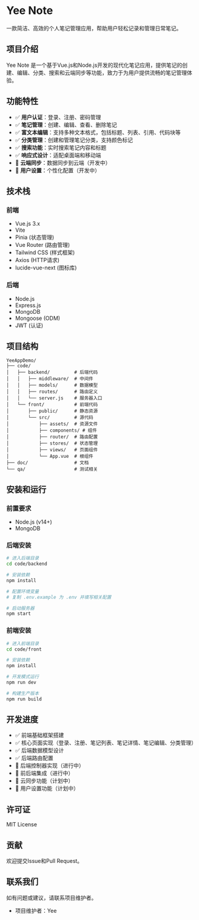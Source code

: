 # Yee Note

一款简洁、高效的个人笔记管理应用，帮助用户轻松记录和管理日常笔记。

## 项目介绍

Yee Note 是一个基于Vue.js和Node.js开发的现代化笔记应用，提供笔记的创建、编辑、分类、搜索和云端同步等功能，致力于为用户提供流畅的笔记管理体验。

## 功能特性

- ✅ **用户认证**：登录、注册、密码管理
- ✅ **笔记管理**：创建、编辑、查看、删除笔记
- ✅ **富文本编辑**：支持多种文本格式，包括标题、列表、引用、代码块等
- ✅ **分类管理**：创建和管理笔记分类，支持颜色标记
- ✅ **搜索功能**：实时搜索笔记内容和标题
- ✅ **响应式设计**：适配桌面端和移动端
- 🚧 **云端同步**：数据同步到云端（开发中）
- 🚧 **用户设置**：个性化配置（开发中）

## 技术栈

### 前端
- Vue.js 3.x
- Vite
- Pinia (状态管理)
- Vue Router (路由管理)
- Tailwind CSS (样式框架)
- Axios (HTTP请求)
- lucide-vue-next (图标库)

### 后端
- Node.js
- Express.js
- MongoDB
- Mongoose (ODM)
- JWT (认证)

## 项目结构

```
YeeAppDemo/
├── code/
│   ├── backend/         # 后端代码
│   │   ├── middleware/  # 中间件
│   │   ├── models/      # 数据模型
│   │   ├── routes/      # 路由定义
│   │   └── server.js    # 服务器入口
│   └── front/           # 前端代码
│       ├── public/      # 静态资源
│       └── src/         # 源代码
│           ├── assets/  # 资源文件
│           ├── components/ # 组件
│           ├── router/  # 路由配置
│           ├── stores/  # 状态管理
│           ├── views/   # 页面组件
│           └── App.vue  # 根组件
├── doc/                 # 文档
└── qa/                  # 测试相关
```

## 安装和运行

### 前置要求

- Node.js (v14+)
- MongoDB

### 后端安装

```bash
# 进入后端目录
cd code/backend

# 安装依赖
npm install

# 配置环境变量
# 复制 .env.example 为 .env 并填写相关配置

# 启动服务器
npm start
```

### 前端安装

```bash
# 进入前端目录
cd code/front

# 安装依赖
npm install

# 开发模式运行
npm run dev

# 构建生产版本
npm run build
```

## 开发进度

- ✅ 前端基础框架搭建
- ✅ 核心页面实现（登录、注册、笔记列表、笔记详情、笔记编辑、分类管理）
- ✅ 后端数据模型设计
- ✅ 后端路由配置
- 🚧 后端控制器实现（进行中）
- 🚧 前后端集成（进行中）
- 🚧 云同步功能（计划中）
- 🚧 用户设置功能（计划中）

## 许可证

MIT License

## 贡献

欢迎提交Issue和Pull Request。

## 联系我们

如有问题或建议，请联系项目维护者。
- 项目维护者：Yee
